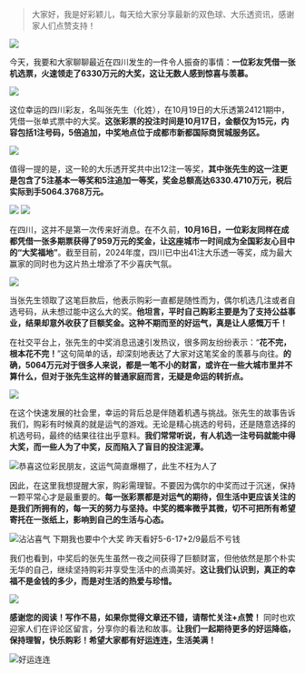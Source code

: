 > 大家好，我是好彩颖儿，每天给大家分享最新的双色球、大乐透资讯，感谢家人们点赞支持！


![](https://cdn.jsdelivr.net/gh/wangwenjie1314/PicCDN/2024-10-23/1729652628286-image.png)


今天，我要和大家聊聊最近在四川发生的一件令人振奋的事情：**一位彩友凭借一张机选票，火速领走了6330万元的大奖，这让无数人感到惊喜与羡慕。**

![](https://cdn.jsdelivr.net/gh/wangwenjie1314/PicCDN/2024-10-20/1729381032661-image.png)


这位幸运的四川彩友，名叫张先生（化姓），在10月19日的大乐透第24121期中，凭借一张单式票中的大奖。**这张彩票的投注时间是10月17日，金额仅为15元，内容包括1注号码，5倍追加，中奖地点位于成都市新都国际商贸城服务区。**


![](https://cdn.jsdelivr.net/gh/wangwenjie1314/PicCDN/2024-10-23/1729652643490-image.png)


值得一提的是，这一轮的大乐透开奖共中出12注一等奖，**其中张先生的这一注更是包含了5注基本一等奖和5注追加一等奖，奖金总额高达6330.4710万元，税后实际到手5064.3768万元。**


![](https://cdn.jsdelivr.net/gh/wangwenjie1314/PicCDN/2024-10-23/1729652659910-image.png)
![](https://cdn.jsdelivr.net/gh/wangwenjie1314/PicCDN/2024-10-20/1729380977570-image.png)

在四川，这并不是第一次传来好消息。在不久前，**10月16日，一位彩友同样在成都凭借一张多期票获得了959万元的奖金，让这座城市一时间成为全国彩友心目中的“大奖福地”**。截至目前，2024年度，四川已中出41注大乐透一等奖，成为最大赢家的同时也为这片热土增添了不少喜庆气氛。


![](https://cdn.jsdelivr.net/gh/wangwenjie1314/PicCDN/2024-10-23/1729653116076-image.png)


当张先生领取了这笔巨款后，他表示购彩一直都是随性而为，偶尔机选几注或者自选号码，从未想过能中这么大的奖。**他坦言，平时自己购彩主要是为了支持公益事业，结果却意外收获了巨额奖金。这种不期而至的好运气，真是让人感慨万千！**

在社交平台上，张先生的中奖消息迅速引发热议，很多网友纷纷表示：“**花不完，根本花不完！**”这句简单的话，却深刻地表达了大家对这笔奖金的羡慕与向往。**的确，5064万元对于很多人来说，都是一笔不小的财富，或许在一些大城市里并不算什么，但对于张先生这样的普通家庭而言，无疑是命运的转折点。**


![](https://cdn.jsdelivr.net/gh/wangwenjie1314/PicCDN/2024-10-23/1729652701351-image.png)


在这个快速发展的社会里，幸运的背后总是伴随着机遇与挑战。张先生的故事告诉我们，购彩有时候真的就是运气的游戏。无论是精心挑选的号码，还是随意选择的机选号码，最终的结果往往出乎意料。**我们常常听说，有人机选一注号码就能中得大奖，而一些人为了中奖，反而陷入了盲目的投注泥潭。**


![恭喜这位彩民朋友，这运气简直爆棚了，此生不枉为人了](https://cdn.jsdelivr.net/gh/wangwenjie1314/PicCDN/2024-10-23/1729652740877-image.png)


因此，在这里我想提醒大家，购彩需理智。不要因为偶尔的中奖而过于沉迷，保持一颗平常心才是最重要的。**每一张彩票都是对运气的期待，但生活中更应该关注的是我们所拥有的，每一天的努力与坚持。中奖的概率微乎其微，切不可把所有希望寄托在一张纸上，影响到自己的生活与心态。**


![沾沾喜气 下期我也要中个大奖  昨天看好5-6-17+2/9最后不亏钱](https://cdn.jsdelivr.net/gh/wangwenjie1314/PicCDN/2024-10-23/1729652763629-image.png)


我们也看到，中奖后的张先生虽然一夜之间获得了巨额财富，但他依然是那个朴实无华的自己，继续坚持购彩并享受生活中的点滴美好。**这让我们认识到，真正的幸福不是金钱的多少，而是对生活的热爱与珍惜。**


![](https://cdn.jsdelivr.net/gh/wangwenjie1314/PicCDN/2024-10-23/1729652931811-image.png)


**感谢您的阅读！写作不易，如果你觉得文章还不错，请帮忙关注+点赞！** 同时也欢迎家人们在评论区留言，分享你的看法和故事。**让我们一起期待更多的好运降临，保持理智，快乐购彩！希望大家都有好运连连，生活美满！**


![好运连连](https://cdn.jsdelivr.net/gh/wangwenjie1314/PicCDN/2024-10-23/1729653189123-image.png)
